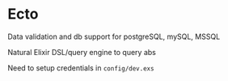 # Ecto

Data validation and db support for postgreSQL, mySQL, MSSQL

Natural Elixir DSL/query engine to query abs

Need to setup credentials in `config/dev.exs`

